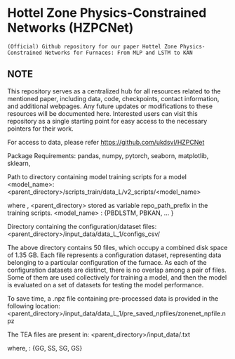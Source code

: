 # Hottel Zone Physics-Constrained Networks (HZPCNet)


```
(Official) Github repository for our paper Hottel Zone Physics-Constrained Networks for Furnaces: From MLP and LSTM to KAN
```


## NOTE
This repository serves as a centralized hub for all resources related to the mentioned paper, including data, code, checkpoints, contact information, and additional webpages. Any future updates or modifications to these resources will be documented here. Interested users can visit this repository as a single starting point for easy access to the necessary pointers for their work.

For access to data, please refer https://github.com/ukdsvl/HZPCNet

Package Requirements:
pandas, numpy, pytorch, seaborn, matplotlib, sklearn, 

Path to directory containing model training scripts for a model <model_name>:
<parent_directory>/scripts_train/data_L/v2_scripts/<model_name>

where ,
<parent_directory> stored as variable repo_path_prefix in the training scripts.
<model_name> : {PBDLSTM, PBKAN, … }

Directory containing the configuration/dataset files:
<parent_directory>/input_data/data_L_1/configs_csv/

The above directory contains 50 files, which occupy a combined disk space of 1.35 GB. Each file represents a configuration dataset, representing data belonging to a particular configuration of the furnace. As each of the configuration datasets are distinct, there is no overlap among a pair of files. Some of them are used collectively for training a model, and then the model is evaluated on a set of datasets for testing the model performance.

To save time, a .npz file containing pre-processed data is provided in the following location:
<parent_directory>/input_data/data_L_1/pre_saved_npfiles/zonenet_npfile.npz

The TEA files are present in:
<parent_directory>/input_data/<TEA>.txt

where, <TEA>: {GG, SS, SG, GS} 

